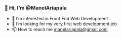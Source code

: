 ### 👋 Hi, I’m @ManelAriapala
- 👀 I’m interested in Front End Web Development
- 💞️ I’m looking for my very first web development job
- 📫 How to reach me manelariapala@gmail.com

<!---
ManelAriapala/ManelAriapala is a ✨ special ✨ repository because its `README.md` (this file) appears on your GitHub profile.
You can click the Preview link to take a look at your changes.
--->
